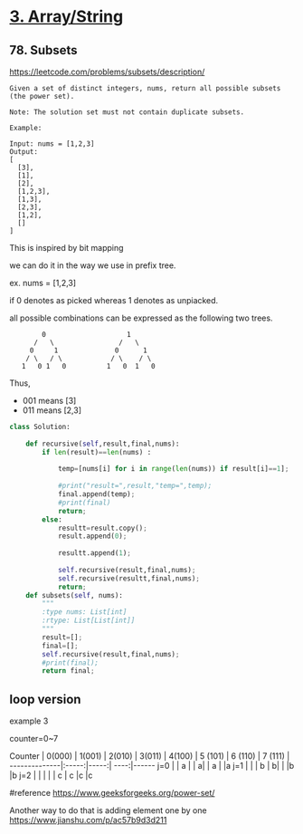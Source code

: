 

# [3. Array/String](/arraystring.md)

## 78. Subsets
https://leetcode.com/problems/subsets/description/


    Given a set of distinct integers, nums, return all possible subsets (the power set).
    
    Note: The solution set must not contain duplicate subsets.
    
    Example:
    
    Input: nums = [1,2,3]
    Output:
    [
      [3],
      [1],
      [2],
      [1,2,3],
      [1,3],
      [2,3],
      [1,2],
      []
    ]


This is inspired by bit mapping 

we can do it in the way we use in prefix tree.

ex. nums = [1,2,3]

if 0 denotes as picked whereas 1 denotes as unpiacked.

all possible combinations can be expressed as the following two trees.

            0                    1
          /   \                /   \
         0     1              0      1 
        / \   / \            / \    / \
       1   0 1   0          1   0  1   0
  
  
 Thus, 
 *    001 means [3]
 *    011 means [2,3]


```python
class Solution:
    
    def recursive(self,result,final,nums):
        if len(result)==len(nums) :
            
            temp=[nums[i] for i in range(len(nums)) if result[i]==1];
            
            #print("result=",result,"temp=",temp);  
            final.append(temp);
            #print(final)
            return;
        else:
            resultt=result.copy();
            result.append(0);
            
            resultt.append(1);
            
            self.recursive(result,final,nums);
            self.recursive(resultt,final,nums);
            return;
    def subsets(self, nums):
        """
        :type nums: List[int]
        :rtype: List[List[int]]
        """
        result=[];
        final=[];
        self.recursive(result,final,nums);
        #print(final);
        return final;

```     

##  loop version

example 3

counter=0~7


Counter  | 0(000)  | 1(001) | 2(010) | 3(011) | 4(100) | 5 (101) | 6 (110) | 7 (111) |
--------------|:-----:|-----:| ----:|------
j=0    |  | a |    | a|   | a |  |a
j=1    |  |   |  b | b|   |   |b |b
j=2    |  |   |    |  | c | c |c |c    




#reference
https://www.geeksforgeeks.org/power-set/

Another way to do that is adding element one by one
      https://www.jianshu.com/p/ac57b9d3d211  
        